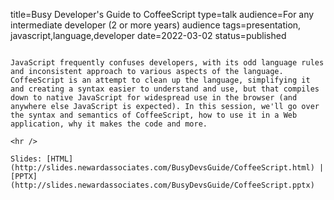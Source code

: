 title=Busy Developer's Guide   to CoffeeScript
type=talk
audience=For any intermediate developer (2 or more years) audience
tags=presentation, javascript,language,developer
date=2022-03-02
status=published
~~~~~~

JavaScript frequently confuses developers, with its odd language rules and inconsistent approach to various aspects of the language. CoffeeScript is an attempt to clean up the language, simplifying it and creating a syntax easier to understand and use, but that compiles down to native JavaScript for widespread use in the browser (and anywhere else JavaScript is expected). In this session, we'll go over the syntax and semantics of CoffeeScript, how to use it in a Web application, why it makes the code and more.
    
<hr />

Slides: [HTML](http://slides.newardassociates.com/BusyDevsGuide/CoffeeScript.html) | [PPTX](http://slides.newardassociates.com/BusyDevsGuide/CoffeeScript.pptx)
